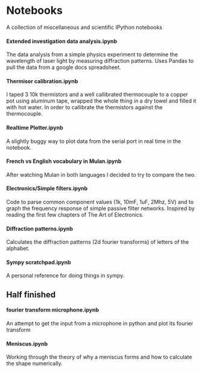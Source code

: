 # Notebooks
A collection of miscellaneous and scientific IPython notebooks

#### Extended investigation data analysis.ipynb
The data analysis from a simple physics experiment to determine the wavelength of laser light by measuring diffraction patterns. Uses Pandas to pull the data from a google docs spreadsheet.

#### Thermisor calibration.ipynb
I taped 3 10k thermistors and a well callibrated thermocouple to a copper pot using aluminum tape, wrapped the whole thing in a dry towel and filled it with hot water. In order to callibrate the thermistors against the thermocouple.

#### Realtime Plotter.ipynb
A slightly buggy way to plot data from the serial port in real time in the notebook.

#### French vs English vocabulary in Mulan.ipynb
After watching Mulan in both languages I decided to try to compare the two.

#### Electronics/Simple filters.ipynb
Code to parse common component values (1k, 10mF, 1uF, 2Mhz, 5V) and to graph the frequency response of simple passive filter networks. Inspired by reading the first few chapters of The Art of Electronics.

#### Diffraction patterns.ipynb
Calculates the diffraction patterns (2d fourier transforms) of letters of the alphabet.

#### Sympy scratchpad.ipynb
A personal reference for doing things in sympy.



## Half finished

#### fourier transform microphone.ipynb
An attempt to get the input from a microphone in python and plot its fourier transform

#### Meniscus.ipynb
Working through the theory of why a meniscus forms and how to calculate the shape numerically.




